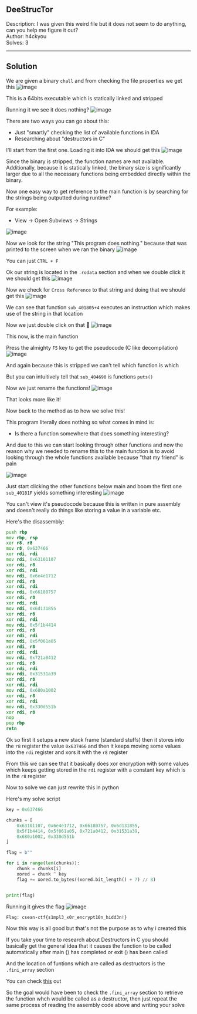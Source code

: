 ## DeeStrucTor

Description: I was given this weird file but it does not seem to do anything, can you help me figure it out?<br>
Author: h4ckyou<br>
Solves: 3

---
Solution
---

We are given a binary `chall` and from checking the file properties we get this
![image](https://github.com/user-attachments/assets/b8cf86f9-a503-4ff1-8991-06c69e1f9088)

This is a 64bits executable which is statically linked and stripped

Running it we see it does nothing?
![image](https://github.com/user-attachments/assets/1fb73a9a-179e-4623-b0d5-dc0472e42f47)

There are two ways you can go about this:
- Just "smartly" checking the list of available functions in IDA
- Researching about "destructors in C"

I'll start from the first one. Loading it into IDA we should get this
![image](https://github.com/user-attachments/assets/0156a070-1823-44d5-ac0b-ddd8137cec01)

Since the binary is stripped, the function names are not available. Additionally, because it is statically linked, the binary size is significantly larger due to all the necessary functions being embedded directly within the binary.

Now one easy way to get reference to the main function is by searching for the strings being outputted during runtime?

For example:
- View -> Open Subviews -> Strings

![image](https://github.com/user-attachments/assets/005b4e0e-31cb-489a-93f1-1557bd5ac117)

Now we look for the string "This program does nothing." because that was printed to the screen when we ran the binary
![image](https://github.com/user-attachments/assets/64a3bf87-6b3d-4980-9a5b-954d839cd7ad)

You can just `CTRL + F`

Ok our string is located in the `.rodata` section and when we double click it we should get this
![image](https://github.com/user-attachments/assets/80ebbf78-4460-4707-bdcb-679149e51ded)

Now we check for `Cross Reference` to that string and doing that we should get this
![image](https://github.com/user-attachments/assets/d9e1841c-e3d6-489b-a95c-e773d167f33c)

We can see that function `sub_401805+4` executes an instruction which makes use of the string in that location

Now we just double click on that 🙂
![image](https://github.com/user-attachments/assets/a884bbba-e094-4ea6-81ab-f9b4d6324edb)

This now, is the main function

Press the almighty `F5` key to get the pseudocode (C like decompilation)
![image](https://github.com/user-attachments/assets/ae0c5c3d-135f-41cc-99e2-e5c770966184)

And again because this is stripped we can't tell which function is which

But you can intuitively tell that `sub_404690` is functions `puts()`

Now we just rename the functions!
![image](https://github.com/user-attachments/assets/e4a20162-e7ef-4498-9fb8-90440897f2c3)

That looks more like it!

Now back to the method as to how we solve this!

This program literally does nothing so what comes in mind is:
- Is there a function somewhere that does something interesting?

And due to this we can start looking through other functions and now the reason why we needed to rename this to the main function is to avoid looking through the whole functions available because "that my friend" is pain

![image](https://github.com/user-attachments/assets/3d60d05a-c383-4242-9a0d-20fe08662a30)

Just start clicking the other functions below main and boom the first one `sub_40181F` yields something interesting
![image](https://github.com/user-attachments/assets/ef13ae26-c008-4c17-880f-10d442bf27d3)

You can't view it's pseudocode because this is written in pure assembly and doesn't really do things like storing a value in a variable etc.

Here's the disassembly:

```asm
push rbp
mov rbp, rsp
xor r8, r8
mov r8, 0x637466
xor rdi, rdi
mov rdi, 0x63101107
xor rdi, r8
xor rdi, rdi
mov rdi, 0x6e4e1712
xor rdi, r8
xor rdi, rdi
mov rdi, 0x66180757
xor rdi, r8
xor rdi, rdi
mov rdi, 0x6d131855
xor rdi, r8
xor rdi, rdi
mov rdi, 0x5f1b4414
xor rdi, r8
xor rdi, rdi
mov rdi, 0x5f061a05
xor rdi, r8
xor rdi, rdi
mov rdi, 0x721a0412
xor rdi, r8
xor rdi, rdi
mov rdi, 0x31531a39
xor rdi, r8
xor rdi, rdi
mov rdi, 0x680a1002
xor rdi, r8
xor rdi, rdi
mov rdi, 0x330d551b
xor rdi, r8
nop
pop rbp
retn
```

Ok so first it setups a new stack frame (standard stuffs) then it stores into the `r8` register the value `0x637466` and then it keeps moving some values into the `rdi` register and xors it with the `r8` register

From this we can see that it basically does xor encryption with some values which keeps getting stored in the `rdi` register with a constant key which is in the `r8` register

Now to solve we can just rewrite this in python 

Here's my solve script

```python
key = 0x637466

chunks = [
    0x63101107, 0x6e4e1712, 0x66180757, 0x6d131855,
    0x5f1b4414, 0x5f061a05, 0x721a0412, 0x31531a39,
    0x680a1002, 0x330d551b
]

flag = b""

for i in range(len(chunks)):
    chunk = chunks[i]
    xored = chunk ^ key
    flag += xored.to_bytes((xored.bit_length() + 7) // 8)


print(flag)
```

Running it gives the flag
![image](https://github.com/user-attachments/assets/fff50e48-0a40-4cb6-89a5-341378949841)

```
Flag: csean-ctf{s1mpl3_x0r_encrypt10n_hidd3n!}
```

Now this way is all good but that's not the purpose as to why i created this

If you take your time to research about Destructors in C you should basically get the general idea that it causes the function to be called automatically after main () has completed or exit () has been called

And the location of funtions which are called as destructors is the `.fini_array` section

You can check [this](https://gist.github.com/x0nu11byt3/bcb35c3de461e5fb66173071a2379779#sections) out

So the goal would have been to check the `.fini_array` section to retrieve the function whch would be called as a destructor, then just repeat the same process of reading the assembly code above and writing your solve
